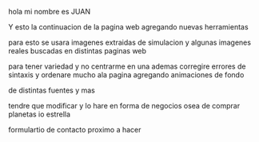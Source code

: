 hola mi nombre es JUAN 

Y esto la continuacion de la pagina web agregando nuevas herramientas


para esto se usara imagenes extraidas de simulacion y algunas imagenes reales buscadas en distintas paginas web

para tener variedad y no centrarme en una ademas corregire errores de sintaxis y ordenare mucho ala pagina agregando animaciones de fondo 

de distintas fuentes y mas 


tendre que modificar y lo hare en forma de negocios osea de comprar planetas io estrella 

formulartio de contacto proximo a hacer




